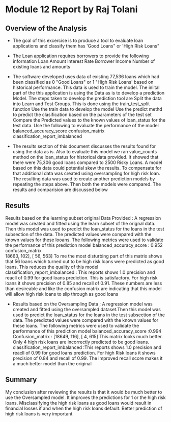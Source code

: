 # Module 12 Report by Raj Tolani

## Overview of the Analysis


* The goal of this excercise is to produce a tool to evaluate loan applications and classify them has 'Good Loans" or 'High Risk Loans"

* The Loan application requires borrowers to provide the following information
      Loan Amount
      Interest Rate
      Borrower Income
      Number of existing loans and amounts
     
* The software developed uses data of existing 77,536 loans which had been classified as 0 "Good Loans" or 1 "High Risk Loans' based on historical performance. This data is used to train the model. The iniital part of the this application is using the Data as is to develop a prediction Model. The steps taken to develop the prediction tool are
      Split the data into Learn and Test Groups. This is done using the train_test_split function
      Use the train data to develop the model
      Use the predict methd to predict the clasification based on the parameters of the test set
      Compare the Predicted values to the known values of loan_status for the test data. Use the following to evaluate the performance of the model
              balanced_accuracy_score
              confusion_matrix
              classification_report_imbalanced
* The results section of this document discusses the results found for using the data as is. Also to evaluate this model we ran value_counts method on the loan_status for historical data provided. It showed that there were 75,306 good loans compared to 2500 Risky Loans. A model based on this data could potential skew the results. To compensate for that additional data was created using oversampling for high risk loan. The resulting data was used to create another prediction models by repeating the steps above. Then both the models were compared. The results and comparision are discussed below


## Results
 Results based on the learning subset original Data Provided : A regression model was created and fitted using the learn subset of the orignal data. Then this model was used to predict the loan_status for the loans in the test subsection of the data. The predicted values were compared with the known values for these looans. The following metrics were used to validate the performance of this prediction model
      balanced_accuracy_score : 0.952
      confusion_matrix        
                    18663,   102],
                  [   56,   563]
                  To me the most disturbing part of this matrix shows that 56 loans which turned out to be high risk loans were predicted as good loans. This reduces the quality of this model 
      classification_report_imbalanced : This reports shows 1.0 precision and reacll of 0.99 for good loans prediction. This is satisfactory. For high risk loans it shows precision of 0.85 and recall of 0.91. These numbers are less than desireable and like the confusion matrix are indicating that this model will allow high risk loans to slip through as good loans

      
* Results based on the Oversampling Data ; A regression model was created and fitted using the oversampled dataset.Then this model was used to predict the loan_status for the loans in the test subsection of the data. The predicted values were compared with the known values for these loans. The following metrics were used to validate the performance of this prediction model
      balanced_accuracy_score :0.994
      Confusion_matrix : 
                  [18649,   116],
                  [    4,   615]
                  This matrix looks much better. Only 4 high risk loans are incorrectly predicted to be good loans.
      classification_report_imbalanced :This reports shows 1.0 precision and reacll of 0.99 for good loans prediction. For high Risk loans it shows precision of 0.84 and recall of 0.99. The improved recall score makes it a much better model than the original

 

## Summary

My conclusion after reviewing the results is that it would be much better to use the Oversampled model. It improves the predictions for 1 or the high risk loans. Misclassifying the high risk loans as good loans would result in financial losses if and when the high risk loans default. Better prediction of high risk loans is very important


